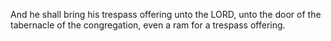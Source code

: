 And he shall bring his trespass offering unto the LORD, unto the door of the tabernacle of the congregation, even a ram for a trespass offering.
